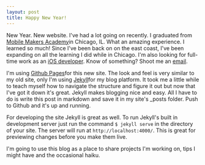 ```yaml
---
layout: post
title: Happy New Year!
---
```


New Year. New website. I've had a lot going on recently. I graduated from [Mobile Makers Academy](mobilemakers.co)in Chicago, IL. What an amazing experience. I learned so much! Since I've been back on on the east coast, I've been expanding on all the learning I did while in Chicago. I'm also looking for full-time work as an [iOS developer](http://www.taylorwrightsanson.com/images/Wright-Sanson%20Taylor%20Resume.pdf). Know of something? Shoot me an [email](mailto:taylorwrightasnson@gmail.com). 

I'm using [Github Pages](https://pages.github.com)for this new site. The look and feel is very similar to my old site, only I'm using [Jekyll](http://jekyllrb.com)for my blog platform. It took me a little while to teach myself how to navigate the structure and figure it out but now that I've got it down it's great. Jekyll makes blogging nice and easy. All I have to do is write this post in markdown and save it in my site's _posts folder. Push to Github and it's up and running. 

For developing the site Jekyll is great as well. To run Jekyll's built in development server just run the command  `$ jekyll serve` in the directory of your site. The server will run at `http://localhost:4000/`. This is great for previewing changes before you make them live. 

I'm going to use this blog as a place to share projects I'm working on, tips I might have and the occasional haiku.